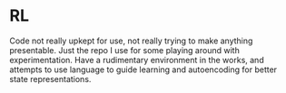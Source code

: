 # RL

Code not really upkept for use, not really trying to make anything presentable. Just the repo I use for some playing around with experimentation. Have a rudimentary environment in the works, and attempts to use language to guide learning and autoencoding for better state representations. 
